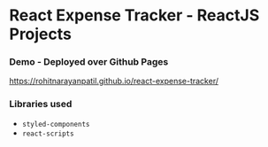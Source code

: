 # React Expense Tracker - ReactJS Projects

### Demo - Deployed over Github Pages 
https://rohitnarayanpatil.github.io/react-expense-tracker/


### Libraries used
* `styled-components`
* `react-scripts`

